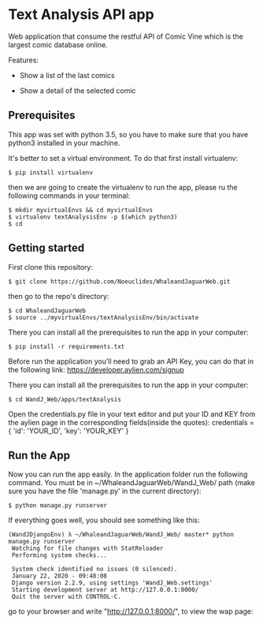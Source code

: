 # Text Analysis API app

Web application that consume the restful API of Comic Vine which is the largest comic database online.

Features:
-   Show a list of the last comics
    
-   Show a detail of the selected comic

## Prerequisites
This app was set with python 3.5, so you have to make sure that you have python3 installed in your machine.

It's better to set a virtual environment. To do that first install virtualenv:

    $ pip install virtualenv
    
 then we are going to create the virtualenv to run the app, please ru the following commands in your terminal:
 
    $ mkdir myvirtualEnvs && cd myvirtualEnvs
    $ virtualenv textAnalysisEnv -p $(which python3)
    $ cd
    

## Getting started

First clone this repository:

    $ git clone https://github.com/Noeuclides/WhaleandJaguarWeb.git

then go to the repo's directory:

    $ cd WhaleandJaguarWeb
    $ source ../myvirtualEnvs/textAnalysisEnv/bin/activate    

There you can install all the prerequisites to run the app in your computer:

    $ pip install -r requirements.txt

Before run the application you’ll need to grab an API Key, you can do that in the following link:
https://developer.aylien.com/signup

There you can install all the prerequisites to run the app in your computer:

    $ cd WandJ_Web/apps/textAnalysis

Open the credentials.py file in your text editor and put your ID and KEY from the aylien page in the corresponding fields(inside the quotes):
    credentials = {
    'id': 'YOUR_ID',
    'key': 'YOUR_KEY'
    }


## Run the App

Now you can run the app easily. In the application folder run the following command. You must be in ~/WhaleandJaguarWeb/WandJ_Web/ path (make sure you have the file 'manage.py' in the current directory):

    $ python manage.py runserver

If everything goes well, you should see something like this:

    (WandJDjangoEnv) λ ~/WhaleandJaguarWeb/WandJ_Web/ master* python manage.py runserver
     Watching for file changes with StatReloader
     Performing system checks...
     
     System check identified no issues (0 silenced).
     January 22, 2020 - 09:48:08
     Django version 2.2.9, using settings 'WandJ_Web.settings'
     Starting development server at http://127.0.0.1:8000/
     Quit the server with CONTROL-C.


go to your browser and write "http://127.0.0.1:8000/", to view the wap page:





